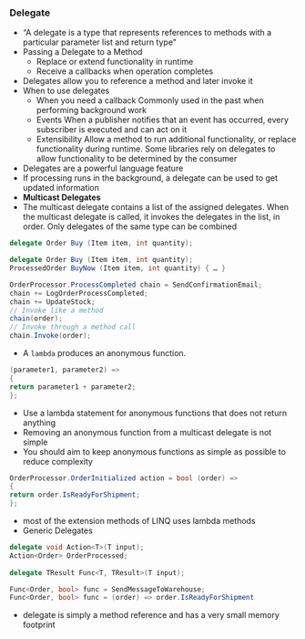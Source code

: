 ﻿
### Delegate
- “A delegate is a type that represents references to methods with a
  particular parameter list and return type"
- Passing a Delegate to a Method
  - Replace or extend
    functionality in runtime
  - Receive a callbacks when
    operation completes
- Delegates allow you to
  reference a method and later
  invoke it
- When to use delegates
  - When you need a callback
    Commonly used in the past when performing background work
  - Events
    When a publisher notifies that an event has occurred, every subscriber
    is executed and can act on it
  - Extensibility
    Allow a method to run additional functionality, or replace functionality
    during runtime. Some libraries rely on
    delegates to allow
    functionality to be
    determined by the consumer
- Delegates are a powerful
  language feature
- If processing runs in the
  background, a delegate can
  be used to get updated
  information
- **Multicast Delegates**
- The multicast delegate contains a list of the assigned delegates. When
  the multicast delegate is called, it invokes the delegates in the list, in
  order.
  Only delegates of the same type can be combined
```csharp
delegate Order Buy (Item item, int quantity);

delegate Order Buy (Item item, int quantity);
ProcessedOrder BuyNow (Item item, int quantity) { … }
```

```csharp
OrderProcessor.ProcessCompleted chain = SendConfirmationEmail;
chain += LogOrderProcessCompleted;
chain += UpdateStock;
// Invoke like a method
chain(order);
// Invoke through a method call
chain.Invoke(order);
```

- A `lambda` produces an
  anonymous function.
```csharp
(parameter1, parameter2) =>
{
return parameter1 + parameter2;
};
```
- Use a lambda statement for
  anonymous functions that
  does not return anything
- Removing an anonymous
  function from a multicast
  delegate is not simple
- You should aim to keep
  anonymous functions as
  simple as possible to reduce
  complexity

```csharp
OrderProcessor.OrderInitialized action = bool (order) =>
{
return order.IsReadyForShipment;
};
```
- most of the extension methods of LINQ uses lambda methods
- Generic Delegates

```csharp
delegate void Action<T>(T input);
Action<Order> OrderProcessed;
    
delegate TResult Func<T, TResult>(T input);

Func<Order, bool> func = SendMessageToWarehouse;
Func<Order, bool> func = (order) => order.IsReadyForShipment
```
- delegate is simply a method
reference and has a very small
memory footprint